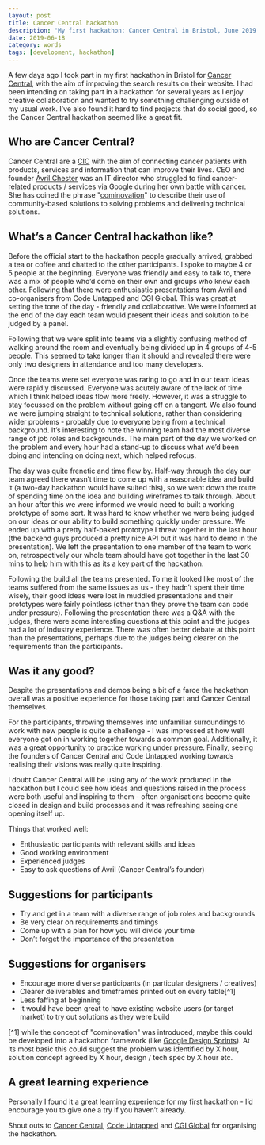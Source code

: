 ```yaml
---
layout: post
title: Cancer Central hackathon
description: "My first hackathon: Cancer Central in Bristol, June 2019."
date: 2019-06-18
category: words
tags: [development, hackathon]
---
```


A few days ago I took part in my first hackathon in Bristol for [Cancer Central](https://www.cancercentral.org.uk), with the aim of improving the search results on their website. I had been intending on taking part in a hackathon for several years as I enjoy creative collaboration and wanted to try something challenging outside of my usual work. I’ve also found it hard to find projects that do social good, so the Cancer Central hackathon seemed like a great fit.

## Who are Cancer Central?
Cancer Central are a [CIC](https://en.wikipedia.org/wiki/Community_interest_company) with the aim of connecting cancer patients with products, services and information that can improve their lives. CEO and founder [Avril Chester](https://twitter.com/memyselfandave) was an IT director who struggled to find cancer-related products / services via Google during her own battle with cancer. She has coined the phrase "[cominovation](https://www.cancercentral.org.uk/cominovation.jsf)" to describe their use of community-based solutions to solving problems and delivering technical solutions.

## What’s a Cancer Central hackathon like?
Before the official start to the hackathon people gradually arrived, grabbed a tea or coffee and chatted to the other participants. I spoke to maybe 4 or 5 people at the beginning. Everyone was friendly and easy to talk to, there was a mix of people who’d come on their own and groups who knew each other. Following that there were enthusiastic presentations from Avril and co-organisers from Code Untapped and CGI Global. This was great at setting the tone of the day - friendly and collaborative. We were informed at the end of the day each team would present their ideas and solution to be judged by a panel.

<p data-pullquote="Friendly and collaborative was the tone of the day">Following that we were split into teams via a slightly confusing method of walking around the room and eventually being divided up in 4 groups of 4-5 people. This seemed to take longer than it should and revealed there were only two designers in attendance and too many developers. </p>

Once the teams were set everyone was raring to go and in our team ideas were rapidly discussed. Everyone was acutely aware of the lack of time which I think helped ideas flow more freely. However, it was a struggle to stay focussed on the problem without going off on a tangent. We also found we were jumping straight to technical solutions, rather than considering wider problems - probably due to everyone being from a technical background. It’s interesting to note the winning team had the most diverse range of job roles and backgrounds. The main part of the day we worked on the problem and every hour had a stand-up to discuss what we’d been doing and intending on doing next, which helped refocus.

The day was quite frenetic and time flew by. Half-way through the day our team agreed there wasn’t time to come up with a reasonable idea and build it (a two-day hackathon would have suited this), so we went down the route of spending time on the idea and building wireframes to talk through. About an hour after this we were informed we would need to built a working prototype of some sort. It was hard to know whether we were being judged on our ideas or our ability to build something quickly under pressure. We ended up with a pretty half-baked prototype I threw together in the last hour (the backend guys produced a pretty nice API but it was hard to demo in the presentation). We left the presentation to one member of the team to work on, retrospectively our whole team should have got together in the last 30 mins to help him with this as its a key part of the hackathon.

<div data-pullquote="Good ideas were lost in muddled presentations and the prototypes were fairly pointless"></div>

Following the build all the teams presented. To me it looked like most of the teams suffered from the same issues as us - they hadn’t spent their time wisely, their good ideas were lost in muddled presentations and their prototypes were fairly pointless (other than they prove the team can code under pressure). Following the presentation there was a Q&A with the judges, there were some interesting questions at this point and the judges had a lot of industry experience. There was often better debate at this point than the presentations, perhaps due to the judges being clearer on the requirements than the participants.

## Was it any good?
Despite the presentations and demos being a bit of a farce the hackathon overall was a positive experience for those taking part and Cancer Central themselves. 

<p data-pullquote="I was impressed at how well everyone got on in working together towards a common goal">For the participants, throwing themselves into unfamiliar surroundings to work with new people is quite a challenge - I was impressed at how well everyone got on in working together towards a common goal. Additionally, it was a great opportunity to practice working under pressure. Finally, seeing the founders of Cancer Central and Code Untapped working towards realising their visions was really quite inspiring.</p>

I doubt Cancer Central will be using any of the work produced in the hackathon but I could see how ideas and questions raised in the process were both useful and inspiring to them - often organisations become quite closed in design and build processes and it was refreshing seeing one opening itself up.

Things that worked well:
- Enthusiastic participants with relevant skills and ideas
- Good working environment
- Experienced judges
- Easy to ask questions of Avril (Cancer Central’s founder)

## Suggestions for participants
- Try and get in a team with a diverse range of job roles and backgrounds
- Be very clear on requirements and timings
- Come up with a plan for how you will divide your time
- Don’t forget the importance of the presentation

## Suggestions for organisers
- Encourage more diverse participants (in particular designers / creatives)
- Clearer deliverables and timeframes printed out on every table[^1]
- Less faffing at beginning
- It would have been great to have existing website users (or target market) to try out solutions as they were build

[^1] while the concept of "cominovation" was introduced, maybe this could be developed into a hackathon framework (like [Google Design Sprints](https://www.gv.com/sprint/)). At its most basic this could suggest the problem was identified by X hour, solution concept agreed by X hour, design / tech spec by X hour etc.

## A great learning experience 
Personally I found it a great learning experience for my first hackathon - I’d encourage you to give one a try if you haven’t already.

Shout outs to [Cancer Central](https://www.cancercentral.org.uk), [Code Untapped](https://www.codeuntapped.com/) and [CGI Global](https://www.cgi.com) for organising the hackathon.